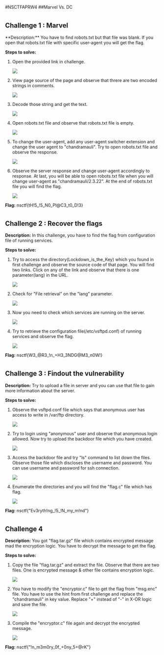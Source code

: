 #NSCTFAPRW4
##Marvel Vs. DC

<h1></h1>
<h2>Challenge 1 : Marvel</h2>
**Description:** You have to find robots.txt but that file was blank. If you open that robots.txt file with specific user-agent you will get the flag.

**Steps to solve:**

1. Open the provided link in challenge.

    ![](Images/1/1.png)
2. View page source of the page and observe that threre are two encoded strings in comments.

    ![](Images/1/2.png)
3. Decode those string and get the text.

    ![](Images/1/3.png)
4. Open robots.txt file and observe that robots.txt file is empty.

    ![](Images/1/4.png)
5. To change the user-agent, add any user-agent switcher extension and change the user agent to "chandramauli". Try to open robots.txt file and observe the response.

    ![](Images/1/5.png)
6. Observe the server response and change user-agent accordingly to response. At last, you will be able to open robots.txt file when you will change user-agent as "chandramauli/2.3.22". At the end of robots.txt file you will find the flag.
    
    ![](Images/1/6.png)

**Flag:**  nsctf{tH!5\_!5\_N0\_Pl@C3\_t0\_D!3}

<h1></h1>
<h2>Challenge 2 : Recover the flags</h2>

**Description:** In this challenge, you have to find the flag from configuration file of running services.

**Steps to solve:**

1. Try to access the directory(Lockdown_is_the_Key) which you found in first challenge and observe the source code of that page. You will find two links. Click on any of the link and observe that there is one parameter(lang) in the URL.

    ![](Images/2/1.png)
2. Check for "File retrieval" on the "lang" parameter.

    ![](Images/2/2.png) 
3. Now you need to check which services are running on the server.
    
    ![](Images/2/3.png)
4. Try to retrieve the configuration file(/etc/vsftpd.conf) of running services and observe the flag.

    ![](Images/2/4.png)

**Flag:**  nsctf{W3\_@R3\_!n\_+H3\_3NDG@M3\_n0W!}

<h1></h1>
<h2>Challenge 3 : Findout the vulnerability</h2>

**Description:** Try to upload a file in server and you can use that file to gain more information about the server.

**Steps to solve:**

1. Observe the vsftpd.conf file which says that anonymous user has access to write in /var/ftp directory.

    ![](Images/3/1.png)
2. Try to login using "anonymous" user and observe that anonymous login allowed. Now  try to upload the backdoor file which you have created.

    ![](Images/3/2.png)
3. Access the backdoor file and try "ls" command to list down the files. Observe those file which discloses the username and password. You can use username and password for ssh connection.

    ![](Images/3/3.png)
4. Enumerate the directories and you will find the "flag.c" file which has flag.
    
    ![](Images/3/4.png)

**Flag:**  nsctf{"Ev3ryth!ng\_!5\_!N\_my\_m!nd"}


<h1></h1>
<h2>Challenge 4</h2>

**Description:** You got "flag.tar.gz" file which contains encrypted message mad the encryption logic. You have to decrypt the message to get the flag.

**Steps to solve:**

1. Copy the file "flag.tar.gz" and extract the file. Observe that there are two files. One is encrypted message & other file contains encryption logic.

    ![](Images/4/1.png)
2. You have to modify the "encryptor.c" file to get the flag from "msg.enc" file. You have to use the hint from first challenge and replace the "chandramauli" in key value. Replace "+" instead of "-" in X-OR logic and save the file.
    
    ![](Images/4/2.png)
3. Compile the "encryptor.c" file again and decrypt the encrypted message.

    ![](Images/4/3.png)

**Flag:**  nsctf{"!n\_m3m0ry\_0f\_+0ny\_5+@rK"}
